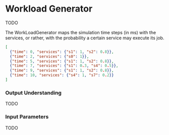# Workload Generator

TODO 

The WorkLoadGenerator maps the simulation time steps (in ms) with the services, or rather, with the probability a certain service may execute its job.

```json
[
  {"time": 0, "services": {"s1": 1, "s2": 0.8}},
  {"time": 2, "services": {"s0": 1}},
  {"time": 5, "services": {"s1": 1, "s2": 0.8}},
  {"time": 7, "services": {"s1": 0.3, "s4": 0.5}},
  {"time": 9, "services": {"s1": 1, "s2": 0.8}},
  {"time": 10, "services": {"s4": 1, "s7": 0.2}}
]
```

### Output Understanding
TODO
### Input Parameters
TODO
